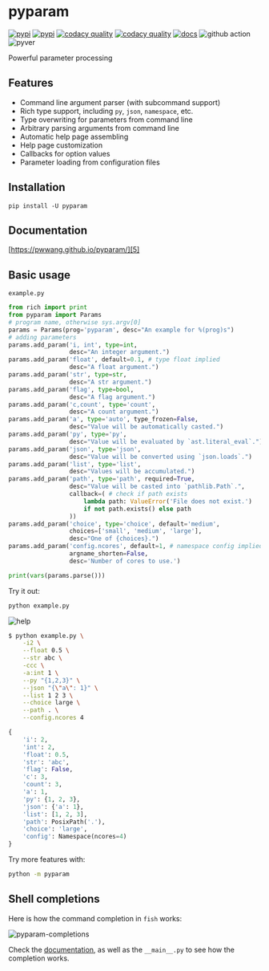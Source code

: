 # pyparam

[![pypi][1]][2] [![pypi][10]][11] [![codacy quality][4]][6] [![codacy quality][7]][6] [![docs][12]][5] ![github action][3] ![pyver][8]

Powerful parameter processing

## Features

- Command line argument parser (with subcommand support)
- Rich type support, including `py`, `json`, `namespace`, etc.
- Type overwriting for parameters from command line
- Arbitrary parsing arguments from command line
- Automatic help page assembling
- Help page customization
- Callbacks for option values
- Parameter loading from configuration files

## Installation

```shell
pip install -U pyparam
```

## Documentation

[https://pwwang.github.io/pyparam/][5]

## Basic usage

`example.py`

```python
from rich import print
from pyparam import Params
# program name, otherwise sys.argv[0]
params = Params(prog='pyparam', desc="An example for %(prog)s")
# adding parameters
params.add_param('i, int', type=int,
                 desc="An integer argument.")
params.add_param('float', default=0.1, # type float implied
                 desc="A float argument.")
params.add_param('str', type=str,
                 desc="A str argument.")
params.add_param('flag', type=bool,
                 desc="A flag argument.")
params.add_param('c,count', type='count',
                 desc="A count argument.")
params.add_param('a', type='auto', type_frozen=False,
                 desc="Value will be automatically casted.")
params.add_param('py', type='py',
                 desc="Value will be evaluated by `ast.literal_eval`.")
params.add_param('json', type='json',
                 desc="Value will be converted using `json.loads`.")
params.add_param('list', type='list',
                 desc="Values will be accumulated.")
params.add_param('path', type='path', required=True,
                 desc="Value will be casted into `pathlib.Path`.",
                 callback=( # check if path exists
                     lambda path: ValueError('File does not exist.')
                     if not path.exists() else path
                 ))
params.add_param('choice', type='choice', default='medium',
                 choices=['small', 'medium', 'large'],
                 desc="One of {choices}.")
params.add_param('config.ncores', default=1, # namespace config implied
                 argname_shorten=False,
                 desc='Number of cores to use.')

print(vars(params.parse()))
```

Try it out:

```sh
python example.py
```

![help](./pyparam-help.png)

```sh
$ python example.py \
    -i2 \
    --float 0.5 \
    --str abc \
    -ccc \
    -a:int 1 \
    --py "{1,2,3}" \
    --json "{\"a\": 1}" \
    --list 1 2 3 \
    --choice large \
    --path . \
    --config.ncores 4
```

```python
{
    'i': 2,
    'int': 2,
    'float': 0.5,
    'str': 'abc',
    'flag': False,
    'c': 3,
    'count': 3,
    'a': 1,
    'py': {1, 2, 3},
    'json': {'a': 1},
    'list': [1, 2, 3],
    'path': PosixPath('.'),
    'choice': 'large',
    'config': Namespace(ncores=4)
}
```

Try more features with:

```sh
python -m pyparam
```

## Shell completions

Here is how the command completion in `fish` works:

![pyparam-completions](./pyparam-completions.gif)

Check the [documentation][13], as well as the `__main__.py` to see how the completion works.

[1]: https://img.shields.io/pypi/v/pyparam.svg?style=flat-square
[2]: https://pypi.org/project/pyparam/
[3]: https://img.shields.io/github/workflow/status/pwwang/pyparam/Build%20and%20Deploy?style=flat-square
[4]: https://img.shields.io/codacy/grade/370aa0074595445188b01dc8dba47fe5.svg?style=flat-square
[5]: https://pwwang.github.io/pyparam/
[6]: https://app.codacy.com/gh/pwwang/pyparam/dashboard
[7]: https://img.shields.io/codacy/coverage/370aa0074595445188b01dc8dba47fe5.svg?style=flat-square
[8]: https://img.shields.io/pypi/pyversions/pyparam.svg?style=flat-square
[9]: https://raw.githubusercontent.com/pwwang/pyparam/master/docs/static/help.png
[10]: https://img.shields.io/github/tag/pwwang/pyparam.svg?style=flat-square
[11]: https://github.com/pwwang/pyparam
[12]: https://img.shields.io/github/workflow/status/pwwang/pyparam/Build%20Docs?label=docs&style=flat-square
[13]: https://pwwang.github.io/pyparam/shellCompletion/
